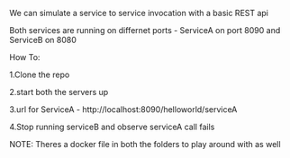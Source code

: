 We can simulate a service to service invocation with a basic REST api

Both services are running on differnet ports - ServiceA on port 8090 and ServiceB on 8080

How To:

1.Clone the repo

2.start both the servers up 

3.url for ServiceA - http://localhost:8090/helloworld/serviceA

4.Stop running serviceB and observe serviceA call fails 

NOTE: Theres a docker file in both the folders to play around with as well
